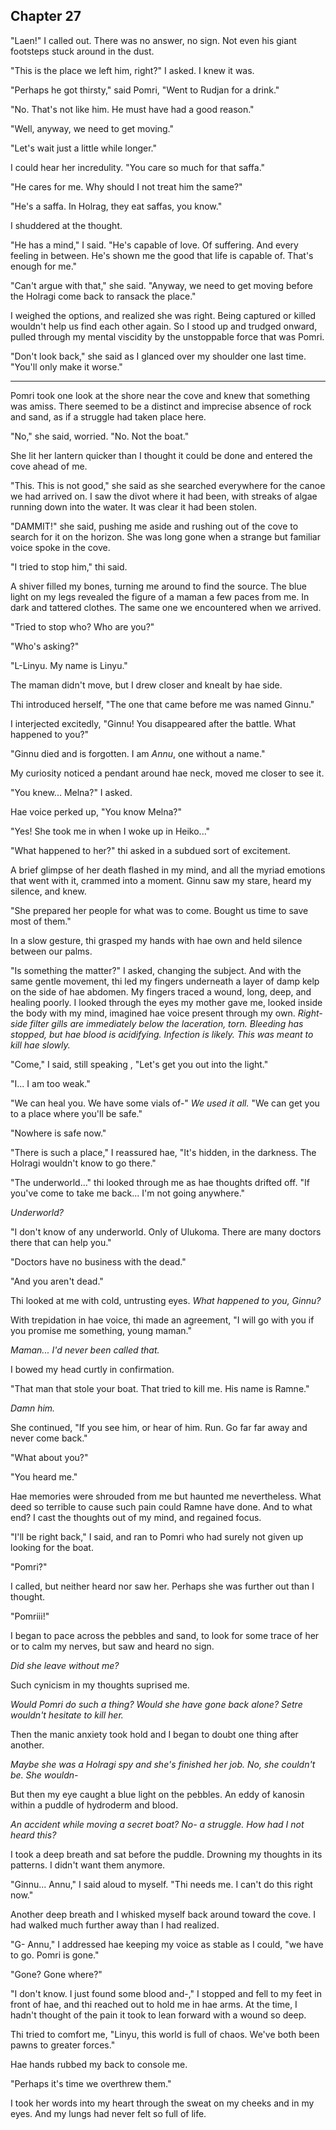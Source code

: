 ## Chapter 27

"Laen!" I called out. There was no answer, no sign. Not even his giant footsteps stuck around in the dust.

"This is the place we left him, right?" I asked. I knew it was.

"Perhaps he got thirsty," said Pomri, "Went to Rudjan for a drink."

"No. That's not like him. He must have had a good reason."

"Well, anyway, we need to get moving."

"Let's wait just a little while longer."

I could hear her incredulity. "You care so much for that saffa."

"He cares for me. Why should I not treat him the same?"

"He's a saffa. In Holrag, they eat saffas, you know."

I shuddered at the thought.

"He has a mind," I said. "He's capable of love. Of suffering. And every feeling in between. He's shown me the good that life is capable of. That's enough for me."

"Can't argue with that," she said. "Anyway, we need to get moving before the Holragi come back to ransack the place."

I weighed the options, and realized she was right. Being captured or killed wouldn't help us find each other again. So I stood up and trudged onward, pulled through my mental viscidity by the unstoppable force that was Pomri.

"Don't look back," she said as I glanced over my shoulder one last time. "You'll only make it worse."

---

Pomri took one look at the shore near the cove and knew that something was amiss. There seemed to be a distinct and imprecise absence of rock and sand, as if a struggle had taken place here.

"No," she said, worried. "No. Not the boat."

She lit her lantern quicker than I thought it could be done and entered the cove ahead of me.

"This. This is not good," she said as she searched everywhere for the canoe we had arrived on. I saw the divot where it had been, with streaks of algae running down into the water. It was clear it had been stolen.

"DAMMIT!" she said, pushing me aside and rushing out of the cove to search for it on the horizon. She was long gone when a strange but familiar voice spoke in the cove.

"I tried to stop him," thi said.

A shiver filled my bones, turning me around to find the source. The blue light on my legs revealed the figure of a maman a few paces from me. In dark and tattered clothes. The same one we encountered when we arrived.

"Tried to stop who? Who are you?"

"Who's asking?"

"L-Linyu. My name is Linyu."

The maman didn't move, but I drew closer and knealt by hae side.

Thi introduced herself, "The one that came before me was named Ginnu."

I interjected excitedly, "Ginnu! You disappeared after the battle. What happened to you?"

"Ginnu died and is forgotten. I am _Annu_, one without a name."

My curiosity noticed a pendant around hae neck, moved me closer to see it.

"You knew... Melna?" I asked.

Hae voice perked up, "You know Melna?"

"Yes! She took me in when I woke up in Heiko..."

"What happened to her?" thi asked in a subdued sort of excitement.

A brief glimpse of her death flashed in my mind, and all the myriad emotions that went with it, crammed into a moment. Ginnu saw my stare, heard my silence, and knew.

"She prepared her people for what was to come. Bought us time to save most of them."

In a slow gesture, thi grasped my hands with hae own and held silence between our palms.

"Is something the matter?" I asked, changing the subject. And with the same gentle movement, thi led my fingers underneath a layer of damp kelp on the side of hae abdomen. My fingers traced a wound, long, deep, and healing poorly. I looked through the eyes my mother gave me, looked inside the body with my mind, imagined hae voice present through my own. _Right-side filter gills are immediately below the laceration, torn. Bleeding has stopped, but hae blood is acidifying. Infection is likely. This was meant to kill hae slowly._

"Come," I said, still speaking , "Let's get you out into the light."

"I... I am too weak."

"We can heal you. We have some vials of-" _We used it all._ "We can get you to a place where you'll be safe."

"Nowhere is safe now."

"There is such a place," I reassured hae, "It's hidden, in the darkness. The Holragi wouldn't know to go there."

"The underworld..." thi looked through me as hae thoughts drifted off. "If you've come to take me back... I'm not going anywhere."

_Underworld?_

"I don't know of any underworld. Only of Ulukoma. There are many doctors there that can help you."

"Doctors have no business with the dead."

"And you aren't dead."

Thi looked at me with cold, untrusting eyes. _What happened to you, Ginnu?_

With trepidation in hae voice, thi made an agreement, "I will go with you if you promise me something, young maman."

_Maman... I'd never been called that._

I bowed my head curtly in confirmation.

"That man that stole your boat. That tried to kill me. His name is Ramne."

_Damn him._

She continued, "If you see him, or hear of him. Run. Go far far away and never come back."

"What about you?"

"You heard me."

Hae memories were shrouded from me but haunted me nevertheless. What deed so terrible to cause such pain could Ramne have done. And to what end? I cast the thoughts out of my mind, and regained focus.

<!--

Decision point
- Shinna's ship can fit all three of them
- Laen can swim, but not in ice?

- They go to Rudjan to find a ship
- Setre lands to find them
  - Lands in wrong place, assumes they'd go to Rudjan first?
  - Lands in right place,

- Pomri gets captured by Holragi
  - Ramne tipped them off
  - Can tell Liffa where to go after landing
  - Can be interrogated about Ulukoma / Kanosin
  - Paosin used to generate truth through a fabricated scenario

- If Pomri helps Annu, the three go back on Shinna's ship
- If Pomri doesn't help Annu, Linyu has to make a decision

-->

"I'll be right back," I said, and ran to Pomri who had surely not given up looking for the boat.

"Pomri?"

I called, but neither heard nor saw her. Perhaps she was further out than I thought.

"Pomriii!"

I began to pace across the pebbles and sand, to look for some trace of her or to calm my nerves, but saw and heard no sign.

_Did she leave without me?_

Such cynicism in my thoughts suprised me.

_Would Pomri do such a thing? Would she have gone back alone? Setre wouldn't hesitate to kill her._

Then the manic anxiety took hold and I began to doubt one thing after another.

_Maybe she was a Holragi spy and she's finished her job. No, she couldn't be. She wouldn-_

But then my eye caught a blue light on the pebbles. An eddy of kanosin within a puddle of hydroderm and blood.

_An accident while moving a secret boat? No- a struggle. How had I not heard this?_

I took a deep breath and sat before the puddle. Drowning my thoughts in its patterns. I didn't want them anymore.

"Ginnu... Annu," I said aloud to myself. "Thi needs me. I can't do this right now."

Another deep breath and I whisked myself back around toward the cove. I had walked much further away than I had realized.

"G- Annu," I addressed hae keeping my voice as stable as I could, "we have to go. Pomri is gone."

"Gone? Gone where?"

"I don't know. I just found some blood and-," I stopped and fell to my feet in front of hae, and thi reached out to hold me in hae arms. At the time, I hadn't thought of the pain it took to lean forward with a wound so deep.

Thi tried to comfort me, "Linyu, this world is full of chaos. We've both been pawns to greater forces."

Hae hands rubbed my back to console me.

"Perhaps it's time we overthrew them."

I took her words into my heart through the sweat on my cheeks and in my eyes. And my lungs had never felt so full of life.

<!--
"The same one that looked after Laen, I presume. Does thi know where our boat is?" she asked nonchalantly.

"A man named Ramne took it. But-"

The mystery was enough to pull her attention away from the ocean for a moment and look at me in disbelief.

"A man? There was someone else out here?"

"Thi has a huge gash on hae abdomen. Thi needs disinfectant and a bicarb tonic."

"And we need a boat."

"Are you listening to yourself?" I said, incredulous. "A maman is on the verge of death and you're raving about a boat."

"How do you think we'll be able to help hae without one?"

"You could start by giving hae some hope."

She looked at me as if to see me for the first time.

"You remember what I said on that crater. Nobody here will survive. As much as we want to help them, it's a lost cause."

"And you would abandon someone to make sure you're right?"

"To make sure you and I survive? I absolutely would. A maman on hae deathbed is dead weight."
-->

<!--
- I want Pomri to be separated from Linyu
- I want to explore Holrag

- Pomri can go to Ulukoma, while Linyu is captured by Ramne
  - Always captured ugh
-
- Boating accident where Linyu gets washed into the water
  - Too late for Kanosin to save him
  - Wakes up on Shinna's boat
    - Shinna/Ramne? One of them would have to tell Linyu
    - Goes to Holrag
    - Communicates with Liffa
      - Can do this from Ulukoma if they learn how to focus their beam
        - From who?
          - Repetition can make the trees understand timing and send a stronger signal?
            - Timing would have to be impeccable
              - Modulation would make it not terrible. They'd have to modulate anyway to get sound
              - Beam Forming Trees? That sounds rad.
              - How would the trees know where to beam form? Do they always beam form to Ara? Why?
                - No life toward Ulu
                - Circular "Beam Forming" to send signal in a circle around Ulukoma. Def falls into the LOS of Liffa.
    - Setre saves Liffa

- Okay, but also they could adventure into the depths of Ulu
  - To find some ancient alter that saves them? Deus Ex much?
  - Or... ok. how about a shitton of Kanosin?
  - Or like that volcanic pathway where Casra/Kipnu/Lissa died. Maybe it's a pathway that leads somewhere.
    - Graveyard of eternity

- Annui?
  - Saves Liffa?
  - Taken Laen?
  - Goes to Rudjan?
  - Begs them to take hae with them
    - Is the key to understanding the graveyard of eternity
      - Volcanic Bioreactor of Kanosin Kelp
        - Feeds on Volcanic Energy
        - You must die to wake up again (sacrifice)
          - How do they die?
          - They are afraid
  - Graveyard of eternity = cryochamber in deep Ulu
    - Kanosin is how they get out of it when the time comes


Ch27
- Their boat is stolen
  - By Ramne, but don't mention this
- They presume it's Annui and track hae
- They meet with Annui, and reconvene the saffas who tells them about the graveyard
  - Under Ulu, sleeps millions of beings. For you to survive, you must kill them.
-

- Setre has landed and found them
  - Annui is a friend?
- Linyu is forced to leave Laen
  - Setre stays with him

Mainland
Setre, Laen

Ulukoma
Linyu, Pomri, Annui

Ch28


Ch29
- Linyu needs to be in Ulukoma
- Ramne blocks them from entering the graveyard
  - he knows what it is.
  - argues that it's a zombie factory
  - says the hundred years of darkness is a hoax. the tribes of Holrag have said otherwise.
- Pomri is stabbed through her hand, which injects kanosin into her heart.

Prologue
- Jesse rises!!!!!
  - And fetches Liffa

 -->
